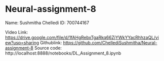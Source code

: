 # Neural-assignment-8
Name: Sushmitha Chelledi
ID: 700744167

Video Link: https://drive.google.com/file/d/1fAHgRebxTgaRkq66ZjYWkYYacRhhzaQL/view?usp=sharing
Githublink: https://github.com/ChellediSushmitha/Neural-assignment-8
Source code: http://localhost:8888/notebooks/DL_Assignment_8.ipynb


